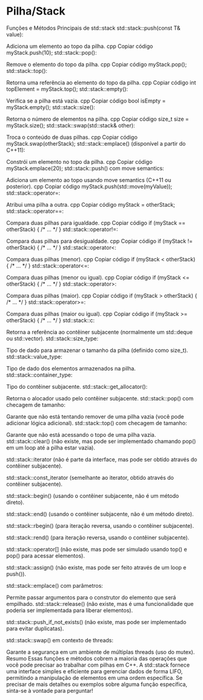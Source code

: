 # Pilha/Stack
Funções e Métodos Principais de std::stack
std::stack::push(const T& value):

Adiciona um elemento ao topo da pilha.
cpp
Copiar código
myStack.push(10);
std::stack::pop():

Remove o elemento do topo da pilha.
cpp
Copiar código
myStack.pop();
std::stack::top():

Retorna uma referência ao elemento do topo da pilha.
cpp
Copiar código
int topElement = myStack.top();
std::stack::empty():

Verifica se a pilha está vazia.
cpp
Copiar código
bool isEmpty = myStack.empty();
std::stack::size():

Retorna o número de elementos na pilha.
cpp
Copiar código
size_t size = myStack.size();
std::stack::swap(std::stack& other):

Troca o conteúdo de duas pilhas.
cpp
Copiar código
myStack.swap(otherStack);
std::stack::emplace() (disponível a partir do C++11):

Constrói um elemento no topo da pilha.
cpp
Copiar código
myStack.emplace(20);
std::stack::push() com move semantics:

Adiciona um elemento ao topo usando move semantics (C++11 ou posterior).
cpp
Copiar código
myStack.push(std::move(myValue));
std::stack::operator=:

Atribui uma pilha a outra.
cpp
Copiar código
myStack = otherStack;
std::stack::operator==:

Compara duas pilhas para igualdade.
cpp
Copiar código
if (myStack == otherStack) { /* ... */ }
std::stack::operator!=:

Compara duas pilhas para desigualdade.
cpp
Copiar código
if (myStack != otherStack) { /* ... */ }
std::stack::operator<:

Compara duas pilhas (menor).
cpp
Copiar código
if (myStack < otherStack) { /* ... */ }
std::stack::operator<=:

Compara duas pilhas (menor ou igual).
cpp
Copiar código
if (myStack <= otherStack) { /* ... */ }
std::stack::operator>:

Compara duas pilhas (maior).
cpp
Copiar código
if (myStack > otherStack) { /* ... */ }
std::stack::operator>=:

Compara duas pilhas (maior ou igual).
cpp
Copiar código
if (myStack >= otherStack) { /* ... */ }
std::stack::c:

Retorna a referência ao contêiner subjacente (normalmente um std::deque ou std::vector).
std::stack::size_type:

Tipo de dado para armazenar o tamanho da pilha (definido como size_t).
std::stack::value_type:

Tipo de dado dos elementos armazenados na pilha.
std::stack::container_type:

Tipo do contêiner subjacente.
std::stack::get_allocator():

Retorna o alocador usado pelo contêiner subjacente.
std::stack::pop() com checagem de tamanho:

Garante que não está tentando remover de uma pilha vazia (você pode adicionar lógica adicional).
std::stack::top() com checagem de tamanho:

Garante que não está acessando o topo de uma pilha vazia.
std::stack::clear() (não existe, mas pode ser implementado chamando pop() em um loop até a pilha estar vazia).

std::stack::iterator (não é parte da interface, mas pode ser obtido através do contêiner subjacente).

std::stack::const_iterator (semelhante ao iterator, obtido através do contêiner subjacente).

std::stack::begin() (usando o contêiner subjacente, não é um método direto).

std::stack::end() (usando o contêiner subjacente, não é um método direto).

std::stack::rbegin() (para iteração reversa, usando o contêiner subjacente).

std::stack::rend() (para iteração reversa, usando o contêiner subjacente).

std::stack::operator[] (não existe, mas pode ser simulado usando top() e pop() para acessar elementos).

std::stack::assign() (não existe, mas pode ser feito através de um loop e push()).

std::stack::emplace() com parâmetros:

Permite passar argumentos para o construtor do elemento que será empilhado.
std::stack::release() (não existe, mas é uma funcionalidade que poderia ser implementada para liberar elementos).

std::stack::push_if_not_exists() (não existe, mas pode ser implementado para evitar duplicatas).

std::stack::swap() em contexto de threads:

Garante a segurança em um ambiente de múltiplas threads (uso do mutex).
Resumo
Essas funções e métodos cobrem a maioria das operações que você pode precisar ao trabalhar com pilhas em C++. A std::stack fornece uma interface simples e eficiente para gerenciar dados de forma LIFO, permitindo a manipulação de elementos em uma ordem específica. Se precisar de mais detalhes ou exemplos sobre alguma função específica, sinta-se à vontade para perguntar!



